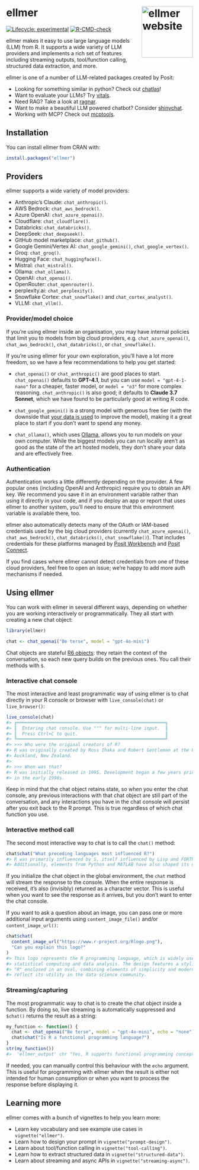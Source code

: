 
<!-- README.md is generated from README.Rmd. Please edit that file -->

# ellmer <a href="https://ellmer.tidyverse.org"><img src="man/figures/logo.png" align="right" height="138" alt="ellmer website" /></a>

<!-- badges: start -->

[![Lifecycle:
experimental](https://img.shields.io/badge/lifecycle-experimental-orange.svg)](https://lifecycle.r-lib.org/articles/stages.html#experimental)
[![R-CMD-check](https://github.com/tidyverse/ellmer/actions/workflows/R-CMD-check.yaml/badge.svg)](https://github.com/tidyverse/ellmer/actions/workflows/R-CMD-check.yaml)
<!-- badges: end -->

ellmer makes it easy to use large language models (LLM) from R. It
supports a wide variety of LLM providers and implements a rich set of
features including streaming outputs, tool/function calling, structured
data extraction, and more.

ellmer is one of a number of LLM-related packages created by Posit:

- Looking for something similar in python? Check out
  [chatlas](https://github.com/posit-dev/chatlas)!
- Want to evaluate your LLMs? Try
  [vitals](https://vitals.tidyverse.org).
- Need RAG? Take a look at [ragnar](https://ragnar.tidyverse.org).
- Want to make a beautiful LLM powered chatbot? Consider
  [shinychat](https://posit-dev.github.io/shinychat/).
- Working with MCP? Check out
  [mcptools](https://posit-dev.github.io/mcptools/).

## Installation

You can install ellmer from CRAN with:

``` r
install.packages("ellmer")
```

## Providers

ellmer supports a wide variety of model providers:

- Anthropic’s Claude: `chat_anthropic()`.
- AWS Bedrock: `chat_aws_bedrock()`.
- Azure OpenAI: `chat_azure_openai()`.
- Cloudflare: `chat_cloudflare()`.
- Databricks: `chat_databricks()`.
- DeepSeek: `chat_deepseek()`.
- GitHub model marketplace: `chat_github()`.
- Google Gemini/Vertex AI: `chat_google_gemini()`,
  `chat_google_vertex()`.
- Groq: `chat_groq()`.
- Hugging Face: `chat_huggingface()`.
- Mistral: `chat_mistral()`.
- Ollama: `chat_ollama()`.
- OpenAI: `chat_openai()`.
- OpenRouter: `chat_openrouter()`.
- perplexity.ai: `chat_perplexity()`.
- Snowflake Cortex: `chat_snowflake()` and `chat_cortex_analyst()`.
- VLLM: `chat_vllm()`.

### Provider/model choice

If you’re using ellmer inside an organisation, you may have internal
policies that limit you to models from big cloud providers,
e.g. `chat_azure_openai()`, `chat_aws_bedrock()`, `chat_databricks()`,
or `chat_snowflake()`.

If you’re using ellmer for your own exploration, you’ll have a lot more
freedom, so we have a few recommendations to help you get started:

- `chat_openai()` or `chat_anthropic()` are good places to start.
  `chat_openai()` defaults to **GPT-4.1**, but you can use
  `model = "gpt-4-1-nano"` for a cheaper, faster model, or
  `model = "o3"` for more complex reasoning. `chat_anthropic()` is also
  good; it defaults to **Claude 3.7 Sonnet**, which we have found to be
  particularly good at writing R code.

- `chat_google_gemini()` is a strong model with generous free tier (with
  the downside that [your data is
  used](https://ai.google.dev/gemini-api/terms#unpaid-services) to
  improve the model), making it a great place to start if you don’t want
  to spend any money.

- `chat_ollama()`, which uses [Ollama](https://ollama.com), allows you
  to run models on your own computer. While the biggest models you can
  run locally aren’t as good as the state of the art hosted models, they
  don’t share your data and are effectively free.

### Authentication

Authentication works a little differently depending on the provider. A
few popular ones (including OpenAI and Anthropic) require you to obtain
an API key. We recommend you save it in an environment variable rather
than using it directly in your code, and if you deploy an app or report
that uses ellmer to another system, you’ll need to ensure that this
environment variable is available there, too.

ellmer also automatically detects many of the OAuth or IAM-based
credentials used by the big cloud providers (currently
`chat_azure_openai()`, `chat_aws_bedrock()`, `chat_databricks()`,
`chat_snowflake()`). That includes credentials for these platforms
managed by [Posit
Workbench](https://docs.posit.co/ide/server-pro/user/posit-workbench/managed-credentials/managed-credentials.html)
and [Posit
Connect](https://docs.posit.co/connect/user/oauth-integrations/#adding-oauth-integrations-to-deployed-content).

If you find cases where ellmer cannot detect credentials from one of
these cloud providers, feel free to open an issue; we’re happy to add
more auth mechanisms if needed.

## Using ellmer

You can work with ellmer in several different ways, depending on whether
you are working interactively or programmatically. They all start with
creating a new chat object:

``` r
library(ellmer)

chat <- chat_openai("Be terse", model = "gpt-4o-mini")
```

Chat objects are stateful [R6 objects](https://r6.r-lib.org): they
retain the context of the conversation, so each new query builds on the
previous ones. You call their methods with `$`.

### Interactive chat console

The most interactive and least programmatic way of using ellmer is to
chat directly in your R console or browser with `live_console(chat)` or
`live_browser()`:

``` r
live_console(chat)
#> ╔════════════════════════════════════════════════════════╗
#> ║  Entering chat console. Use """ for multi-line input.  ║
#> ║  Press Ctrl+C to quit.                                 ║
#> ╚════════════════════════════════════════════════════════╝
#> >>> Who were the original creators of R?
#> R was originally created by Ross Ihaka and Robert Gentleman at the University of
#> Auckland, New Zealand.
#>
#> >>> When was that?
#> R was initially released in 1995. Development began a few years prior to that,
#> in the early 1990s.
```

Keep in mind that the chat object retains state, so when you enter the
chat console, any previous interactions with that chat object are still
part of the conversation, and any interactions you have in the chat
console will persist after you exit back to the R prompt. This is true
regardless of which chat function you use.

### Interactive method call

The second most interactive way to chat is to call the `chat()` method:

``` r
chat$chat("What preceding languages most influenced R?")
#> R was primarily influenced by S, itself influenced by Lisp and FORTRAN. 
#> Additionally, elements from Python and MATLAB have also shaped its development.
```

If you initialize the chat object in the global environment, the `chat`
method will stream the response to the console. When the entire response
is received, it’s also (invisibly) returned as a character vector. This
is useful when you want to see the response as it arrives, but you don’t
want to enter the chat console.

If you want to ask a question about an image, you can pass one or more
additional input arguments using `content_image_file()` and/or
`content_image_url()`:

``` r
chat$chat(
  content_image_url("https://www.r-project.org/Rlogo.png"),
  "Can you explain this logo?"
)
#> This logo represents the R programming language, which is widely used for 
#> statistical computing and data analysis. The design features a stylized letter 
#> "R" enclosed in an oval, combining elements of simplicity and modernity to 
#> reflect its utility in the data science community.
```

### Streaming/capturing

The most programmatic way to chat is to create the chat object inside a
function. By doing so, live streaming is automatically suppressed and
`$chat()` returns the result as a string:

``` r
my_function <- function() {
  chat <- chat_openai("Be terse", model = "gpt-4o-mini", echo = "none")
  chat$chat("Is R a functional programming language?")
}
str(my_function())
#>  'ellmer_output' chr "Yes, R supports functional programming concepts, allowing functions to be treated as first-class citizens."
```

If needed, you can manually control this behaviour with the `echo`
argument. This is useful for programming with ellmer when the result is
either not intended for human consumption or when you want to process
the response before displaying it.

## Learning more

ellmer comes with a bunch of vignettes to help you learn more:

- Learn key vocabulary and see example use cases in
  `vignette("ellmer")`.
- Learn how to design your prompt in `vignette("prompt-design")`.
- Learn about tool/function calling in `vignette("tool-calling")`.
- Learn how to extract structured data in `vignette("structured-data")`.
- Learn about streaming and async APIs in `vignette("streaming-async")`.

